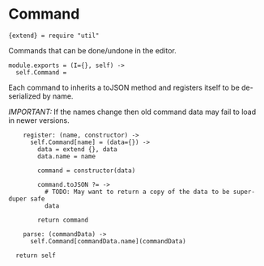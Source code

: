 Command
=======

    {extend} = require "util"

Commands that can be done/undone in the editor.

    module.exports = (I={}, self) ->
      self.Command =

Each command to inherits a toJSON method and registers itself to be
de-serialized by name.

*IMPORTANT:* If the names change then old command data may fail to load in newer
versions.

        register: (name, constructor) ->
          self.Command[name] = (data={}) ->
            data = extend {}, data
            data.name = name

            command = constructor(data)

            command.toJSON ?= ->
              # TODO: May want to return a copy of the data to be super-duper safe
              data

            return command

        parse: (commandData) ->
          self.Command[commandData.name](commandData)

      return self
